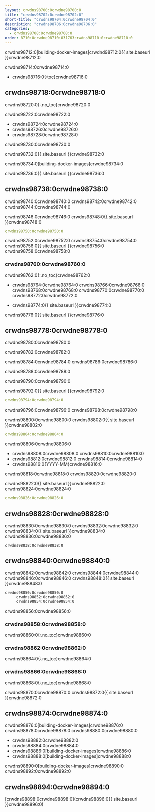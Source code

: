 ```yaml
---
layout: crwdns98700:0crwdne98700:0
title: "crwdns98702:0crwdne98702:0"
short-title: "crwdns98704:0crwdne98704:0"
description: "crwdns98706:0crwdne98706:0"
categories:
  - crwdns98708:0crwdne98708:0
order: 8710:0crwdne98710:031763crwdns98710:0crwdne98710:0
---
```

crwdns98712:0[building-docker-images]crwdnd98712:0{{ site.baseurl }}crwdne98712:0

crwdns98714:0crwdne98714:0

- crwdns98716:0{:toc}crwdne98716:0

## crwdns98718:0crwdne98718:0

crwdns98720:0{:.no_toc}crwdne98720:0

crwdns98722:0crwdne98722:0

- crwdns98724:0crwdne98724:0
- crwdns98726:0crwdne98726:0
- crwdns98728:0crwdne98728:0

crwdns98730:0crwdne98730:0

crwdns98732:0{{ site.baseurl }}crwdne98732:0

crwdns98734:0[building-docker-images]crwdne98734:0

crwdns98736:0{{ site.baseurl }}crwdne98736:0

## crwdns98738:0crwdne98738:0

crwdns98740:0crwdne98740:0 crwdns98742:0crwdne98742:0 crwdns98744:0crwdne98744:0

crwdns98746:0crwdne98746:0 crwdns98748:0{{ site.baseurl }}crwdne98748:0

```yaml
crwdns98750:0crwdne98750:0
```

crwdns98752:0crwdne98752:0 crwdns98754:0crwdne98754:0 crwdns98756:0{{ site.baseurl }}crwdne98756:0 crwdns98758:0crwdne98758:0

### crwdns98760:0crwdne98760:0

crwdns98762:0{:.no_toc}crwdne98762:0

- crwdns98764:0crwdne98764:0 crwdns98766:0crwdne98766:0 crwdns98768:0crwdne98768:0 crwdns98770:0crwdne98770:0 crwdns98772:0crwdne98772:0

- crwdns98774:0{{ site.baseurl }}crwdne98774:0

crwdns98776:0{{ site.baseurl }}crwdne98776:0

## crwdns98778:0crwdne98778:0

crwdns98780:0crwdne98780:0

crwdns98782:0crwdne98782:0

crwdns98784:0crwdne98784:0 crwdns98786:0crwdne98786:0

crwdns98788:0crwdne98788:0

crwdns98790:0crwdne98790:0

crwdns98792:0{{ site.baseurl }}crwdne98792:0

```yaml
crwdns98794:0crwdne98794:0
```

crwdns98796:0crwdne98796:0 crwdns98798:0crwdne98798:0

crwdns98800:0crwdne98800:0 crwdns98802:0{{ site.baseurl }}crwdne98802:0

```yaml
crwdns98804:0crwdne98804:0
```

crwdns98806:0crwdne98806:0

- crwdns98808:0crwdne98808:0 crwdns98810:0crwdne98810:0
- crwdns98812:0crwdne98812:0 crwdns98814:0crwdne98814:0
- crwdns98816:0{YYYY-MM}crwdne98816:0

crwdns98818:0crwdne98818:0 crwdns98820:0crwdne98820:0

crwdns98822:0{{ site.baseurl }}crwdne98822:0 crwdns98824:0crwdne98824:0

```yaml
crwdns98826:0crwdne98826:0
```

## crwdns98828:0crwdne98828:0

crwdns98830:0crwdne98830:0 crwdns98832:0crwdne98832:0 crwdns98834:0{{ site.baseurl }}crwdne98834:0 crwdns98836:0crwdne98836:0

    crwdns98838:0crwdne98838:0
    

## crwdns98840:0crwdne98840:0

crwdns98842:0crwdne98842:0 crwdns98844:0crwdne98844:0 crwdns98846:0crwdne98846:0 crwdns98848:0{{ site.baseurl }}crwdne98848:0

    crwdns98850:0crwdne98850:0
         crwdns98852:0crwdne98852:0 
         crwdns98854:0crwdne98854:0
    

crwdns98856:0crwdne98856:0

### crwdns98858:0crwdne98858:0

crwdns98860:0{:.no_toc}crwdne98860:0

### crwdns98862:0crwdne98862:0

crwdns98864:0{:.no_toc}crwdne98864:0

### crwdns98866:0crwdne98866:0

crwdns98868:0{:.no_toc}crwdne98868:0

crwdns98870:0crwdne98870:0 crwdns98872:0{{ site.baseurl }}crwdne98872:0

## crwdns98874:0crwdne98874:0

crwdns98876:0[building-docker-images]crwdne98876:0 crwdns98878:0crwdne98878:0 crwdns98880:0crwdne98880:0

- crwdns98882:0crwdne98882:0
- crwdns98884:0crwdne98884:0
- crwdns98886:0[building-docker-images]crwdne98886:0
- crwdns98888:0[building-docker-images]crwdne98888:0

crwdns98890:0[building-docker-images]crwdne98890:0 crwdns98892:0crwdne98892:0

## crwdns98894:0crwdne98894:0

[crwdns98898:0crwdne98898:0](crwdns98896:0{{ site.baseurl }}crwdne98896:0)